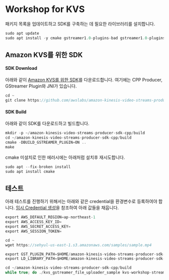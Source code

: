 # Workshop for KVS

패키지 목록을 업데이트하고 SDK를 구축하는 데 필요한 라이브러리를 설치합니다.

```c
sudo apt update
sudo apt install -y cmake gstreamer1.0-plugins-bad gstreamer1.0-plugins-good gstreamer1.0-plugins-ugly gstreamer1.0-tools libgstreamer-plugins-base1.0-dev
```

## Amazon KVS를 위한 SDK

#### SDK Download

아래와 같이 [Amazon KVS를 위한 SDK](https://github.com/awslabs/amazon-kinesis-video-streams-producer-sdk-cpp)를 다운로드합니다. 여기에는 CPP Producer, GStreamer Plugin와 JNI가 있습니다.

```c
cd ~
git clone https://github.com/awslabs/amazon-kinesis-video-streams-producer-sdk-cpp.git
```

#### SDK Build

아래와 같이 SDK를 다운로드하고 빌드합니다. 

```c
mkdir -p ~/amazon-kinesis-video-streams-producer-sdk-cpp/build
cd ~/amazon-kinesis-video-streams-producer-sdk-cpp/build
cmake -DBUILD_GSTREAMER_PLUGIN=ON ..
make
```

cmake 미설치로 인한 에러시에는 아래처럼 설치후 재시도합니다.

```c
sudo apt --fix-broken install
sudo apt install cmake
```

## 테스트

아래 테스트를 진행하기 위해서는 아래와 같은 credential을 환경변수로 등록하여야 합니다. [임시 Credential 생성](https://github.com/kyopark2014/aws-security-token-service/blob/main/credential-using-aws-cli.md#iam-role-%EC%83%9D%EC%84%B1)을 참조하여 아래 값들을 채웁니다. 

```c
export AWS_DEFAULT_REGION=ap-northeast-1
export AWS_ACCESS_KEY_ID=
export AWS_SECRET_ACCESS_KEY=
export AWS_SESSION_TOKEN=
```

```c
cd ~
wget https://sehyul-us-east-1.s3.amazonaws.com/samples/sample.mp4
```

```c
export GST_PLUGIN_PATH=$HOME/amazon-kinesis-video-streams-producer-sdk-cpp/build
export LD_LIBRARY_PATH=$HOME/amazon-kinesis-video-streams-producer-sdk-cpp/open-source/local/lib

cd ~/amazon-kinesis-video-streams-producer-sdk-cpp/build
while true; do ./kvs_gstreamer_file_uploader_sample kvs-workshop-stream ~/sample.mp4 $(date +%s) audio-video && sleep 10s; done

```




